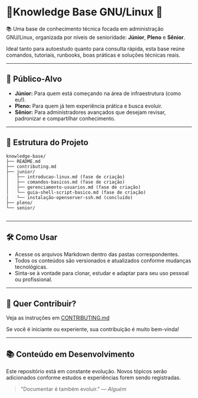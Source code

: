 # 📄Knowledge Base GNU/Linux 🧠

📚 Uma base de conhecimento técnica focada em administração GNU/Linux, organizada por níveis de senioridade: **Júnior**, **Pleno** e **Sênior**.

Ideal tanto para autoestudo quanto para consulta rápida, esta base reúne comandos, tutoriais, runbooks, boas práticas e soluções técnicas reais.

---

## 🎯 Público-Alvo

- **Júnior:** Para quem está começando na área de infraestrutura (como eu!).
- **Pleno:** Para quem já tem experiência prática e busca evoluir.
- **Sênior:** Para administradores avançados que desejam revisar, padronizar e compartilhar conhecimento.

---

## 🧱 Estrutura do Projeto

```
knowledge-base/
├── README.md
├── contributing.md
├── junior/
│   ├── introducao-linux.md (fase de criação)
│   ├── comandos-basicos.md (fase de criação)
│   ├── gerenciamento-usuarios.md (fase de criação)
│   └── guia-shell-script-basico.md (fase de criação)
|   └── instalação-openserver-ssh.md (concluído) 
├── pleno/
└── senior/
 
```
---

## 🛠️ Como Usar

- Acesse os arquivos Markdown dentro das pastas correspondentes.
- Todos os conteúdos são versionados e atualizados conforme mudanças tecnológicas.
- Sinta-se à vontade para clonar, estudar e adaptar para seu uso pessoal ou profissional.

---

## 🤝 Quer Contribuir?

Veja as instruções em [CONTRIBUTING.md](CONTRIBUTING.md)

Se você é iniciante ou experiente, sua contribuição é muito bem-vinda!

---

## 📚 Conteúdo em Desenvolvimento

Este repositório está em constante evolução. Novos tópicos serão adicionados conforme estudos e experiências forem sendo registradas.

> "Documentar é também evoluir." — *Alguém*
```
